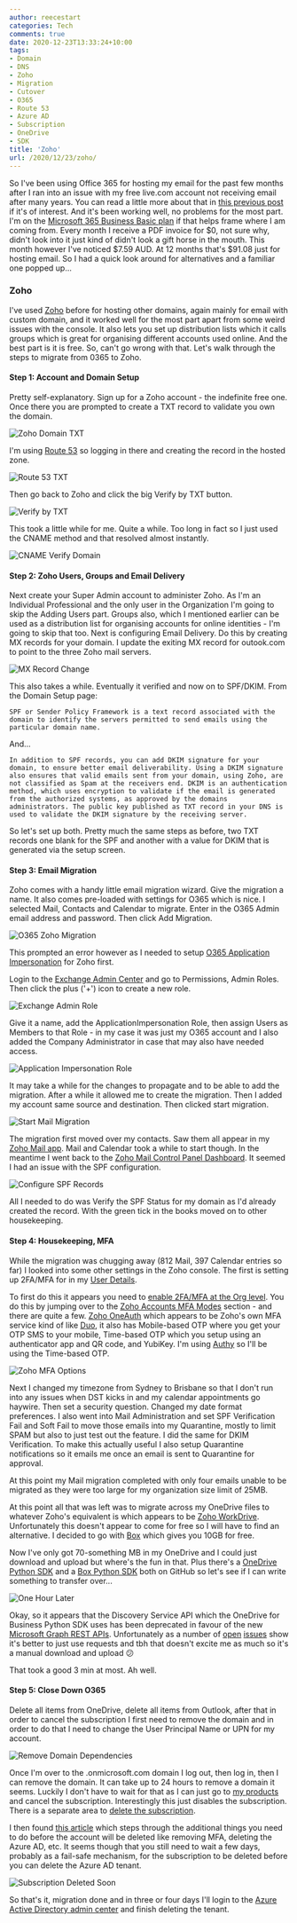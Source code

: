 ```yaml
---
author: reecestart
categories: Tech
comments: true
date: 2020-12-23T13:33:24+10:00
tags:
- Domain
- DNS
- Zoho
- Migration
- Cutover
- O365
- Route 53
- Azure AD
- Subscription
- OneDrive
- SDK
title: 'Zoho'
url: /2020/12/23/zoho/
---
```


So I've been using Office 365 for hosting my email for the past few months after I ran into an issue with my free live.com account not receiving email after many years. You can read a little more about that in [this previous post](https://denne.com.au/2020/10/27/domain/) if it's of interest. And it's been working well, no problems for the most part. I'm on the [Microsoft 365 Business Basic plan](https://www.microsoft.com/en-au/microsoft-365/business/microsoft-365-business-basic) if that helps frame where I am coming from. Every month I receive a PDF invoice for $0, not sure why, didn't look into it just kind of didn't look a gift horse in the mouth. This month however I've noticed $7.59 AUD. At 12 months that's $91.08 just for hosting email. So I had a quick look around for alternatives and a familiar one popped up...

### Zoho

I've used [Zoho](https://www.zoho.com/) before for hosting other domains, again mainly for email with custom domain, and it worked well for the most part apart from some weird issues with the console. It also lets you set up distribution lists which it calls groups which is great for organising different accounts used online. And the best part is it is free. So, can't go wrong with that. Let's walk through the steps to migrate from 0365 to Zoho.

#### Step 1: Account and Domain Setup

Pretty self-explanatory. Sign up for a Zoho account - the indefinite free one. Once there you are prompted to create a TXT record to validate you own the domain.

![Zoho Domain TXT](/public/img/zoho-domain-txt.webp)

I'm using [Route 53](https://aws.amazon.com/route53/) so logging in there and creating the record in the hosted zone.

![Route 53 TXT](/public/img/route-53-txt.webp)

Then go back to Zoho and click the big Verify by TXT button.

![Verify by TXT](/public/img/verify-by-txt.webp)

This took a little while for me. Quite a while. Too long in fact so I just used the CNAME method and that resolved almost instantly.

![CNAME Verify Domain](/public/img/cname-verify-domain.webp)

#### Step 2: Zoho Users, Groups and Email Delivery

Next create your Super Admin account to administer Zoho. As I'm an Individual Professional and the only user in the Organization I'm going to skip the Adding Users part. Groups also, which I mentioned earlier can be used as a distribution list for organising accounts for online identities - I'm going to skip that too. Next is configuring Email Delivery. Do this by creating MX records for your domain. I update the exiting MX record for outook.com to point to the three Zoho mail servers.

![MX Record Change](/public/img/mx-record-change.webp)

This also takes a while. Eventually it verified and now on to SPF/DKIM. From the Domain Setup page:

    SPF or Sender Policy Framework is a text record associated with the domain to identify the servers permitted to send emails using the particular domain name.

And...

    In addition to SPF records, you can add DKIM signature for your domain, to ensure better email deliverability. Using a DKIM signature also ensures that valid emails sent from your domain, using Zoho, are not classified as Spam at the receivers end. DKIM is an authentication method, which uses encryption to validate if the email is generated from the authorized systems, as approved by the domains administrators. The public key published as TXT record in your DNS is used to validate the DKIM signature by the receiving server.

So let's set up both. Pretty much the same steps as before, two TXT records one blank for the SPF and another with a value for DKIM that is generated via the setup screen.

#### Step 3: Email Migration

Zoho comes with a handy little email migration wizard. Give the migration a name. It also comes pre-loaded with settings for O365 which is nice. I selected Mail, Contacts and Calendar to migrate. Enter in the O365 Admin email address and password. Then click Add Migration.

![O365 Zoho Migration](/public/img/o365-zoho-migration.webp)

This prompted an error however as I needed to setup [O365 Application Impersonation](https://docs.microsoft.com/en-us/exchange/client-developer/exchange-web-services/how-to-configure-impersonation) for Zoho first.

Login to the [Exchange Admin Center](https://outlook.office365.com/ecp/?rfr=Admin_o365) and go to Permissions, Admin Roles. Then click the plus ('+') icon to create a new role.

![Exchange Admin Role](/public/img/exchange-admin-role.webp)

Give it a name, add the ApplicationImpersonation Role, then assign Users as Members to that Role - in my case it was just my O365 account and I also added the Company Administrator in case that may also have needed access.

![Application Impersonation Role](/public/img/application-impersonation-role.webp)

It may take a while for the changes to propagate and to be able to add the migration. After a while it allowed me to create the migration. Then I added my account same source and destination. Then clicked start migration.

![Start Mail Migration](/public/img/start-mail-migration.webp)

The migration first moved over my contacts. Saw them all appear in my [Zoho Mail app](https://play.google.com/store/apps/details?id=com.zoho.mail&hl=en_AU&gl=US). Mail and Calendar took a while to start though. In the meantime I went back to the [Zoho Mail Control Panel Dashboard](https://mailadmin.zoho.com.au/cpanel/index.do#dashboard/general). It seemed I had an issue with the SPF configuration.

![Configure SPF Records](/public/img/configure-spf-records.webp)

All I needed to do was Verify the SPF Status for my domain as I'd already created the record. With the green tick in  the books moved on to other housekeeping.

#### Step 4: Housekeeping, MFA

While the migration was chugging away (812 Mail, 397 Calendar entries so far) I looked into some other settings in the Zoho console. The first is setting up 2FA/MFA for in my [User Details](https://mailadmin.zoho.com.au/cpanel/index.do#userdetails).

To first do this it appears you need to [enable 2FA/MFA at the Org level](https://www.zoho.com/mail/help/adminconsole/two-factor-authentication.html). You do this by jumping over to the [Zoho Accounts MFA Modes](https://accounts.zoho.com.au/home#multiTFA/modes) section - and there are quite a few. [Zoho OneAuth](https://www.zoho.com/accounts/oneauth.html) which appears to be Zoho's own MFA service kind of like [Duo](https://duo.com/), it also has Mobile-based OTP where you get your OTP SMS to your mobile, Time-based OTP which you setup using an authenticator app and QR code, and YubiKey. I'm using [Authy](https://authy.com/) so I'll be using the Time-based OTP.

![Zoho MFA Options](/public/img/zoho-mfa-options.webp)

Next I changed my timezone from Sydney to Brisbane so that I don't run into any issues when DST kicks in and my calendar appointments go haywire. Then set a security question. Changed my date format preferences. I also went into Mail Administration and set SPF Verification Fail and Soft Fail to move those emails into my Quarantine, mostly to limit SPAM but also to just test out the feature. I did the same for DKIM Verification. To make this actually useful I also setup Quarantine notifications so it emails me once an email is sent to Quarantine for approval.

At this point my Mail migration completed with only four emails unable to be migrated as they were too large for my organization size limit of 25MB.

At this point all that was left was to migrate across my OneDrive files to whatever Zoho's equivalent is which appears to be [Zoho WorkDrive](https://www.zoho.com/workdrive/). Unfortunately this doesn't appear to come for free so I will have to find an alternative. I decided to go with [Box](https://account.box.com/signup/n/personal) which gives you 10GB for free.

Now I've only got 70-something MB in my OneDrive and I could just download and upload but where's the fun in that. Plus there's a [OneDrive Python SDK](https://github.com/OneDrive/onedrive-sdk-python) and a [Box Python SDK](https://github.com/box/box-python-sdk) both on GitHub so let's see if I can write something to transfer over...

![One Hour Later](/public/img/one-hour-later.webp)

Okay, so it appears that the Discovery Service API which the OneDrive for Business Python SDK uses has been deprecated in favour of the new [Microsoft Graph REST APIs](https://developer.microsoft.com/en-us/graph/blogs/upcoming-deprecation-of-discovery-service-api/). Unfortunately as a number of [open](https://github.com/OneDrive/onedrive-sdk-python/issues/119) [issues](https://github.com/OneDrive/onedrive-sdk-python/issues/164) show it's better to just use requests and tbh that doesn't excite me as much so it's a manual download and upload :confused:

That took a good 3 min at most. Ah well.

#### Step 5: Close Down O365

Delete all items from OneDrive, delete all items from Outlook, after that in order to cancel the subscription I first need to remove the domain and in order to do that I need to change the User Principal Name or UPN for my account.

![Remove Domain Dependencies](/public/img/remove-domain-dependencies.webp)

Once I'm over to the .onmicrosoft.com domain I log out, then log in, then I can remove the domain. It can take up to 24 hours to remove a domain it seems. Luckily I don't have to wait for that as I can just go to [my products](https://admin.microsoft.com/AdminPortal/Home?#/subscriptions) and cancel the subscription. Interestingly this just disables the subscription. There is a separate area to [delete the subscription](https://admin.microsoft.com/AdminPortal/Home?#/subscriptions/webdirect/).

I then found [this article](https://docs.microsoft.com/en-us/microsoft-365/commerce/close-your-account?view=o365-worldwide) which steps through the additional things you need to do before the account will be deleted like removing MFA, deleting the Azure AD, etc. It seems though that you still need to wait a few days, probably as a fail-safe mechanism, for the subscription to be deleted before you can delete the Azure AD tenant.

![Subscription Deleted Soon](/public/img/subscription-deleted-soon.webp)

So that's it, migration done and in three or four days I'll login to the [Azure Active Directory admin center](https://aad.portal.azure.com/#blade/Microsoft_AAD_IAM/ActiveDirectoryMenuBlade/Overview) and finish deleting the tenant.